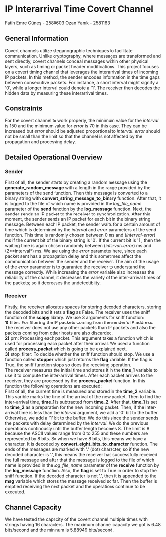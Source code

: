 # IP Interarrival Time Covert Channel
Fatih Emre Güneş - 2580603
Ozan Yanık - 2581163

## General Information

Covert channels utilize steganographic techniques to facilitate communication. Unlike cryptography, where messages are transformed and sent directly, covert channels conceal messages within other physical layers, such as timing or packet header modifications. This project focuses on a covert timing channel that leverages the interarrival times of incoming IP packets. In this method, the sender encodes information in the time gaps between consecutive packets. For instance, a short interval might signify a '0', while a longer interval could denote a '1'. The receiver then decodes the hidden data by measuring these interarrival times.

## Constraints

For the covert channel to work properly, the minimum value for the *interval* is 150 and the minimum value for *error* is 70 in this case. They can be increased but *error* should be adjusted proportional to *interval*. *error* should not be small than the limit so that the channel is not affected by the propagation and processing delay.

## Detailed Operational Overview

### Sender 

First of all, the sender starts by creating a random message using the **generate_random_message** with a length in the range provided by the parameters of the send function. Then this message is converted to a binary string with **convert_string_message_to_binary** function. After that, it is logged to the file of which name is provided in the *log_file_name* parameter of the **send** function by the **log_message** function. Next, the sender sends an IP packet to the receiver to synchronization.
After this moment, the sender sends an IP packet for each bit in the binary string message. Between each IP packet, the sender waits for a certain amount of time which is determined by the *interval* and *error* parameters of the send function. This time is randomly chosen between 0 ms and (*interval*-*error*) ms if the current bit of the binary string is '0'. If the current bit is '1', then the waiting time is again chosen randomly between (*interval*+*error*) ms and (2**interval*) ms. 
We are using the *error* parameter here, since each packet sent has a propagation delay and this sometimes affect the communication between the sender and the receiver. The aim of the usage of the *error* parameter is to guarantee the receiver to understand the message correctly. While increasing the *error* variable also increases the reliability of the channel, it decreases the variety of the inter-arrival times of the packets; so it decreases the undetectibiity.

### Receiver

Firstly, the receiver allocates spaces for storing decoded characters, storing the decoded bits and it sets a **flag** as False. The receiver uses the sniff function of the **scapy** library. We use 3 arguments for sniff function:\
**1)** filter: For filtering the IP packets coming from the sender's IP address. The receiver does not use any other packets than IP packets and also the packets coming from other hosts are also discarded.\
**2)** prn: Processing each packet. This argument takes a function which is used for processing each packet after their arrival. We used a function called **process_packet** which is going to be explained next.\
**3)** stop_filter: To decide whether the sniff function should stop. We use a function called **stopper** which just returns the **flag** variable. If the flag is True, the sniff function stops so does the receiving operation.\
The receiver measures the initial time and stores it in the **time_1** variable to use it to compute the inter-arrival times.
After each packet arrives to the receiver, they are processed by the **process_packet** function. In this function the following operations are executed:\
First of all, the current time is measured and stored in the **time_2** variable. This varible marks the time of the arrival of the new packet. Then to find the inter-arrival time, **time_1** is subtracted from **time_2**. After that, **time_1** is set to **time_2** as a preparation for the new incoming packet. Then, if the inter-arrival time is less than the *interval* argument, we add a '0' bit to the buffer. Otherwise, we add a '1' bit to the buffer. We do this since the sender sends the packets with delay determined by the *interval*. We do the previous operations continously until the buffer length becomes 8. The limit is 8 because the ASCII values range from 0 to 255 and these numbers are represented by 8 bits. So when we have 8 bits, this means we have a character. It is decoded by **convert_eight_bits_to_character** function. The ends of the messages are marked with '.' (dot) character, so if the new decoded character is '.', this means the receiver has successfully received the full message and after that the message is logged to the file of which name is provided in the *log_file_name* parameter of the **receive** function by the **log_message** function. Also, the **flag** is set to True in order to stop the sniff function. If the decoded character is not '.', then it is appended to the **msg** variable which stores the message received so far. Then the buffer is emptied receiving the next packet and the operations continue to be executed.

## Channel Capacity

We have tested the capacity of the covert channel multiple times with strings having 16 characters. The maximum channel capacity we got is 6.48 bits/second and the mininum is 5.88949 bits/second.